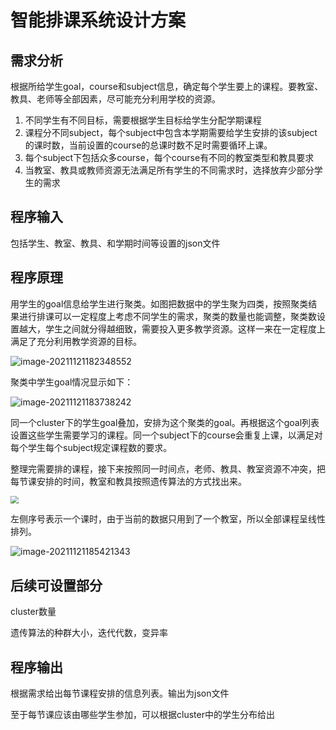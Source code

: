# 智能排课系统设计方案

## 需求分析

根据所给学生goal，course和subject信息，确定每个学生要上的课程。要教室、教具、老师等全部因素，尽可能充分利用学校的资源。

1. 不同学生有不同目标，需要根据学生目标给学生分配学期课程
2. 课程分不同subject，每个subject中包含本学期需要给学生安排的该subject的课时数，当前设置的course的总课时数不足时需要循环上课。
3. 每个subject下包括众多course，每个course有不同的教室类型和教具要求
4. 当教室、教具或教师资源无法满足所有学生的不同需求时，选择放弃少部分学生的需求

## 程序输入

包括学生、教室、教具、和学期时间等设置的json文件

## 程序原理

用学生的goal信息给学生进行聚类。如图把数据中的学生聚为四类，按照聚类结果进行排课可以一定程度上考虑不同学生的需求，聚类的数量也能调整，聚类数设置越大，学生之间就分得越细致，需要投入更多教学资源。这样一来在一定程度上满足了充分利用教学资源的目标。

![image-20211121182348552](G:\lxy\智能排课系统\CoursesSchedule\image-20211121182348552.png)

聚类中学生goal情况显示如下：

![image-20211121183738242](G:\lxy\智能排课系统\CoursesSchedule\image-20211121183738242.png)



同一个cluster下的学生goal叠加，安排为这个聚类的goal。再根据这个goal列表设置这些学生需要学习的课程。同一个subject下的course会重复上课，以满足对每个学生每个subject规定课程数的要求。

整理完需要排的课程，接下来按照同一时间点，老师、教具、教室资源不冲突，把每节课安排的时间，教室和教具按照遗传算法的方式找出来。

<img src="G:\lxy\智能排课系统\CoursesSchedule\v2-960dcb5691fc3c1d494154cb197e9b4b_720w.jpg" style="zoom:80%;" />

左侧序号表示一个课时，由于当前的数据只用到了一个教室，所以全部课程呈线性排列。

![image-20211121185421343](G:\lxy\智能排课系统\CoursesSchedule\image-20211121185421343.png)

## 后续可设置部分

cluster数量

遗传算法的种群大小，迭代代数，变异率

## 程序输出

根据需求给出每节课程安排的信息列表。输出为json文件

至于每节课应该由哪些学生参加，可以根据cluster中的学生分布给出



